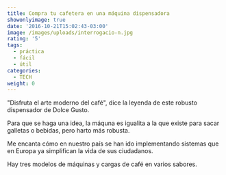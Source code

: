 ```yaml
---
title: Compra tu cafetera en una máquina dispensadora
showonlyimage: true
date: '2016-10-21T15:02:43-03:00'
image: /images/uploads/interrogacio-n.jpg
rating: '5'
tags:
  - práctica
  - fácil
  - útil
categories:
  - TECH
weight: 0
---
```

"Disfruta el arte moderno del café", dice la leyenda de este robusto dispensador de Dolce Gusto. 

<!--more-->

Para que se haga una idea, la máquna es igualita a la que existe para sacar galletas o bebidas, pero harto más robusta.

Me encanta cómo en nuestro país se han ido implementando sistemas que en Europa ya simplifican la vida de sus ciudadanos. 

Hay tres modelos de máquinas y cargas de café en varios sabores.
